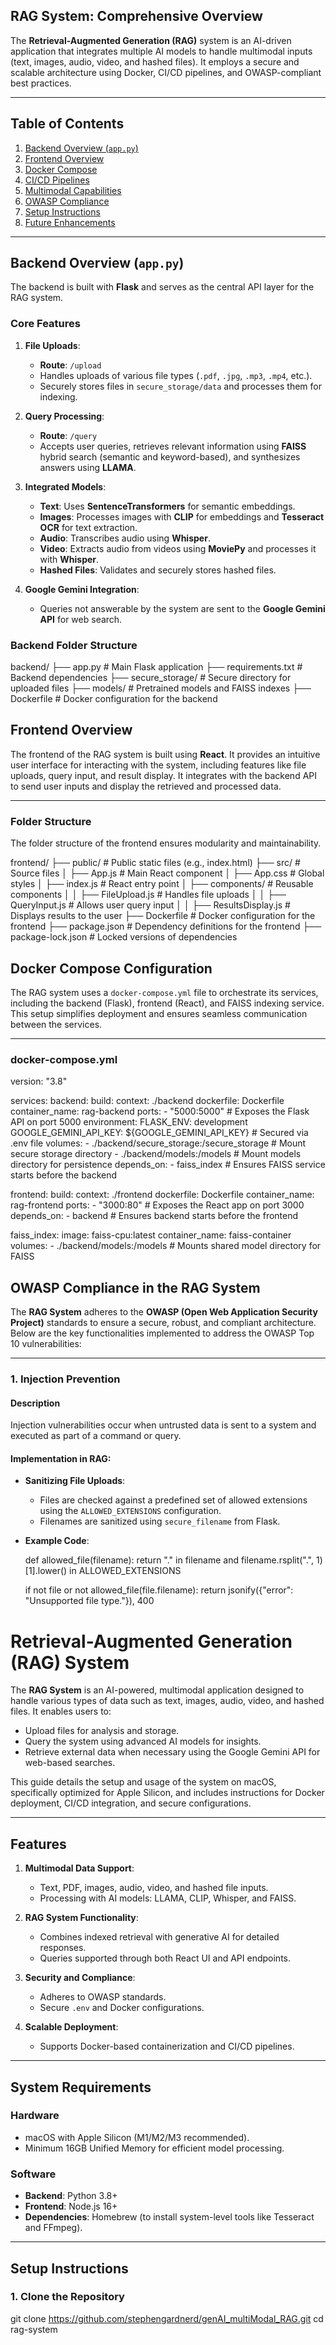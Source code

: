 ## **RAG System: Comprehensive Overview**

The **Retrieval-Augmented Generation (RAG)** system is an AI-driven application that integrates multiple AI models to handle multimodal inputs (text, images, audio, video, and hashed files). It employs a secure and scalable architecture using Docker, CI/CD pipelines, and OWASP-compliant best practices.

---

## **Table of Contents**
1. [Backend Overview (`app.py`)](#backend-overview-apppy)
2. [Frontend Overview](#frontend-overview)
3. [Docker Compose](#docker-compose)
4. [CI/CD Pipelines](#cicd-pipelines)
5. [Multimodal Capabilities](#multimodal-capabilities)
6. [OWASP Compliance](#owasp-compliance)
7. [Setup Instructions](#setup-instructions)
8. [Future Enhancements](#future-enhancements)

---

## **Backend Overview (`app.py`)**

The backend is built with **Flask** and serves as the central API layer for the RAG system.

### **Core Features**
1. **File Uploads**:
   - **Route**: `/upload`
   - Handles uploads of various file types (`.pdf`, `.jpg`, `.mp3`, `.mp4`, etc.).
   - Securely stores files in `secure_storage/data` and processes them for indexing.

2. **Query Processing**:
   - **Route**: `/query`
   - Accepts user queries, retrieves relevant information using **FAISS** hybrid search (semantic and keyword-based), and synthesizes answers using **LLAMA**.

3. **Integrated Models**:
   - **Text**: Uses **SentenceTransformers** for semantic embeddings.
   - **Images**: Processes images with **CLIP** for embeddings and **Tesseract OCR** for text extraction.
   - **Audio**: Transcribes audio using **Whisper**.
   - **Video**: Extracts audio from videos using **MoviePy** and processes it with **Whisper**.
   - **Hashed Files**: Validates and securely stores hashed files.

4. **Google Gemini Integration**:
   - Queries not answerable by the system are sent to the **Google Gemini API** for web search.

### **Backend Folder Structure**

backend/
├── app.py                # Main Flask application
├── requirements.txt      # Backend dependencies
├── secure_storage/       # Secure directory for uploaded files
├── models/               # Pretrained models and FAISS indexes
├── Dockerfile            # Docker configuration for the backend

## **Frontend Overview**

The frontend of the RAG system is built using **React**. It provides an intuitive user interface for interacting with the system, including features like file uploads, query input, and result display. It integrates with the backend API to send user inputs and display the retrieved and processed data.

---

### **Folder Structure**

The folder structure of the frontend ensures modularity and maintainability.

frontend/
├── public/                   # Public static files (e.g., index.html)
├── src/                      # Source files
│   ├── App.js                # Main React component
│   ├── App.css               # Global styles
│   ├── index.js              # React entry point
│   ├── components/           # Reusable components
│   │   ├── FileUpload.js     # Handles file uploads
│   │   ├── QueryInput.js     # Allows user query input
│   │   ├── ResultsDisplay.js # Displays results to the user
├── Dockerfile                # Docker configuration for the frontend
├── package.json              # Dependency definitions for the frontend
├── package-lock.json         # Locked versions of dependencies

## **Docker Compose Configuration**

The RAG system uses a `docker-compose.yml` file to orchestrate its services, including the backend (Flask), frontend (React), and FAISS indexing service. This setup simplifies deployment and ensures seamless communication between the services.

---

### **docker-compose.yml**

version: "3.8"

services:
  backend:
    build:
      context: ./backend
      dockerfile: Dockerfile
    container_name: rag-backend
    ports:
      - "5000:5000" # Exposes the Flask API on port 5000
    environment:
      FLASK_ENV: development
      GOOGLE_GEMINI_API_KEY: ${GOOGLE_GEMINI_API_KEY} # Secured via .env file
    volumes:
      - ./backend/secure_storage:/secure_storage # Mount secure storage directory
      - ./backend/models:/models # Mount models directory for persistence
    depends_on:
      - faiss_index # Ensures FAISS service starts before the backend

  frontend:
    build:
      context: ./frontend
      dockerfile: Dockerfile
    container_name: rag-frontend
    ports:
      - "3000:80" # Exposes the React app on port 3000
    depends_on:
      - backend # Ensures backend starts before the frontend

  faiss_index:
    image: faiss-cpu:latest
    container_name: faiss-container
    volumes:
      - ./backend/models:/models # Mounts shared model directory for FAISS

## **OWASP Compliance in the RAG System**

The **RAG System** adheres to the **OWASP (Open Web Application Security Project)** standards to ensure a secure, robust, and compliant architecture. Below are the key functionalities implemented to address the OWASP Top 10 vulnerabilities:

---

### **1. Injection Prevention**

#### **Description**
Injection vulnerabilities occur when untrusted data is sent to a system and executed as part of a command or query.

#### **Implementation in RAG**:
- **Sanitizing File Uploads**:
  - Files are checked against a predefined set of allowed extensions using the `ALLOWED_EXTENSIONS` configuration.
  - Filenames are sanitized using `secure_filename` from Flask.

- **Example Code**:

  def allowed_file(filename):
      return "." in filename and filename.rsplit(".", 1)[1].lower() in ALLOWED_EXTENSIONS

  if not file or not allowed_file(file.filename):
      return jsonify({"error": "Unsupported file type."}), 400

# **Retrieval-Augmented Generation (RAG) System**

The **RAG System** is an AI-powered, multimodal application designed to handle various types of data such as text, images, audio, video, and hashed files. It enables users to:
- Upload files for analysis and storage.
- Query the system using advanced AI models for insights.
- Retrieve external data when necessary using the Google Gemini API for web-based searches.

This guide details the setup and usage of the system on macOS, specifically optimized for Apple Silicon, and includes instructions for Docker deployment, CI/CD integration, and secure configurations.

---

## **Features**

1. **Multimodal Data Support**:
   - Text, PDF, images, audio, video, and hashed file inputs.
   - Processing with AI models: LLAMA, CLIP, Whisper, and FAISS.

2. **RAG System Functionality**:
   - Combines indexed retrieval with generative AI for detailed responses.
   - Queries supported through both React UI and API endpoints.

3. **Security and Compliance**:
   - Adheres to OWASP standards.
   - Secure `.env` and Docker configurations.

4. **Scalable Deployment**:
   - Supports Docker-based containerization and CI/CD pipelines.

---

## **System Requirements**

### **Hardware**
- macOS with Apple Silicon (M1/M2/M3 recommended).
- Minimum 16GB Unified Memory for efficient model processing.

### **Software**
- **Backend**: Python 3.8+
- **Frontend**: Node.js 16+
- **Dependencies**: Homebrew (to install system-level tools like Tesseract and FFmpeg).

---

## **Setup Instructions**

### **1. Clone the Repository**

git clone https://github.com/stephengardnerd/genAI_multiModal_RAG.git
cd rag-system


